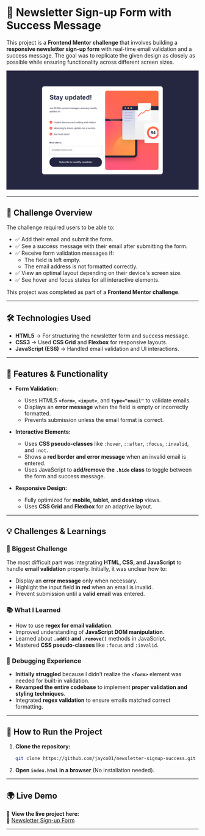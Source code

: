 # 📢 Newsletter Sign-up Form with Success Message

This project is a **Frontend Mentor challenge** that involves building a **responsive newsletter sign-up form** with real-time email validation and a success message. The goal was to replicate the given design as closely as possible while ensuring functionality across different screen sizes.

![Project Screenshot](assets/images/newsletter-sign-up-capture.png)

---

## **📌 Challenge Overview**

The challenge required users to be able to:
- ✅ Add their email and submit the form.
- ✅ See a success message with their email after submitting the form.
- ✅ Receive form validation messages if:
  - The field is left empty.
  - The email address is not formatted correctly.
- ✅ View an optimal layout depending on their device's screen size.
- ✅ See hover and focus states for all interactive elements.

This project was completed as part of a **Frontend Mentor challenge**.

---

## **🛠️ Technologies Used**
- **HTML5** → For structuring the newsletter form and success message.
- **CSS3** → Used **CSS Grid** and **Flexbox** for responsive layouts.
- **JavaScript (ES6)** → Handled email validation and UI interactions.

---

## **🚀 Features & Functionality**

- **Form Validation:**
  - Uses HTML5 **`<form>`**, **`<input>`**, and **`type="email"`** to validate emails.
  - Displays an **error message** when the field is empty or incorrectly formatted.
  - Prevents submission unless the email format is correct.
  
- **Interactive Elements:**
  - Uses **CSS pseudo-classes** like `:hover`, `::after`, `:focus`, `:invalid`, and `:not`.
  - Shows a **red border and error message** when an invalid email is entered.
  - Uses JavaScript to **add/remove the `.hide` class** to toggle between the form and success message.

- **Responsive Design:**
  - Fully optimized for **mobile, tablet, and desktop** views.
  - Uses **CSS Grid** and **Flexbox** for an adaptive layout.

---

## **💡 Challenges & Learnings**

### **🔴 Biggest Challenge**

The most difficult part was integrating **HTML, CSS, and JavaScript** to handle **email validation** properly. Initially, it was unclear how to:
- Display an **error message** only when necessary.
- Highlight the input field **in red** when an email is invalid.
- Prevent submission until a **valid email** was entered.

### **📚 What I Learned**
- How to use **regex for email validation**.
- Improved understanding of **JavaScript DOM manipulation**.
- Learned about **`.add()` and `.remove()`** methods in JavaScript.
- Mastered **CSS pseudo-classes** like `:focus` and `:invalid`.

### **🔄 Debugging Experience**
- **Initially struggled** because I didn’t realize the **`<form>`** element was needed for built-in validation.
- **Revamped the entire codebase** to implement **proper validation and styling techniques**.
- Integrated **regex validation** to ensure emails matched correct formatting.

---

## **📂 How to Run the Project**

1. **Clone the repository:**
   ```sh
   git clone https://github.com/jayco01/newsletter-signup-success.git
   ```
2. **Open `index.html` in a browser** (No installation needed).

---

## **🌍 Live Demo**

🚀 **View the live project here:**  
🔗 [Newsletter Sign-up Form](https://jayco01.github.io/newsletter-signup-success/)

---